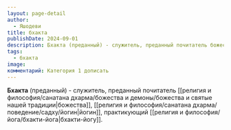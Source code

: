 ```yaml
---
layout: page-detail
author:
  - Яшодеви
title: бхакта
publishDate: 2024-09-01
description: Бхакта (преданный) - служитель, преданный почитатель божества, йогин, практикующий бхакти-йогу.
tags:
  - бхакта
image: 
комментарий: Категория 1 дописать
---
```

**Бхакта** (преданный) - служитель, преданный почитатель [[религия и философия/санатана дхарма/божества и демоны/божества и святые нашей традиции|божества]], [[религия и философия/санатана дхарма/поведение/садху/йогин|йогин]], практикующий [[религия и философия/йога/бхакти-йога|бхакти-йогу]].

